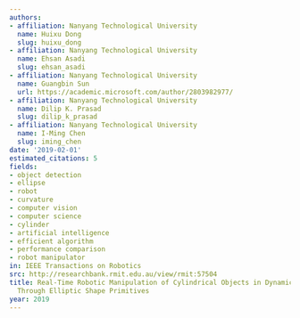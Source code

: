 ```yaml
---
authors:
- affiliation: Nanyang Technological University
  name: Huixu Dong
  slug: huixu_dong
- affiliation: Nanyang Technological University
  name: Ehsan Asadi
  slug: ehsan_asadi
- affiliation: Nanyang Technological University
  name: Guangbin Sun
  url: https://academic.microsoft.com/author/2803982977/
- affiliation: Nanyang Technological University
  name: Dilip K. Prasad
  slug: dilip_k_prasad
- affiliation: Nanyang Technological University
  name: I-Ming Chen
  slug: iming_chen
date: '2019-02-01'
estimated_citations: 5
fields:
- object detection
- ellipse
- robot
- curvature
- computer vision
- computer science
- cylinder
- artificial intelligence
- efficient algorithm
- performance comparison
- robot manipulator
in: IEEE Transactions on Robotics
src: http://researchbank.rmit.edu.au/view/rmit:57504
title: Real-Time Robotic Manipulation of Cylindrical Objects in Dynamic Scenarios
  Through Elliptic Shape Primitives
year: 2019
---
```

